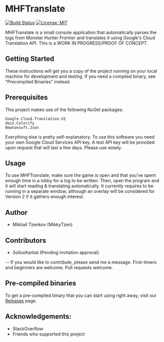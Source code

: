# MHFTranslate
[![Build Status](https://travis-ci.com/wroleader/MHFTranslate.svg?branch=master)](https://travis-ci.com/wroleader/MHFTranslate)   [![License: MIT](https://img.shields.io/badge/License-MIT-yellow.svg)](https://github.com/wroleader/MHFTranslate/blob/master/LICENSE)

MHFTranslate is a small console application that automatically parses the logs from Monster Hunter Frontier and translates
it using Google's Cloud Translation API. This is a WORK IN PROGRESS/PROOF OF CONCEPT.

## Getting Started
These instructions will get you a copy of the project running on your local machine for development and testing. If you need a
compiled binary, see "Precompiled Binaries" instead.

## Prerequisites
This project makes use of the following NuGet packages:
```
Google.Cloud.Translation.V2
dein.Colorify
Newtonsoft.Json
```

Everything else is pretty self-explanatory. To use this software you need your own Google Cloud Services API key. A test API key will be provided upon request that will last a few days. Please use wisely.

## Usage
To use MHFTranslate, make sure the game is open and that you've spent enough time in a lobby for a log to be written. Then, open the program and it will start reading & translating automatically. It currently requires to be running in a separate window, although an overlay will be considered for Version 2 if it gathers enough interest.

## Author
* Mikhail Tzenkov (MikkyTzen)

## Contributors
* SolluxKarkat (Pending invitation approval)


-- If you would like to contribute, please send me a message. 
First-timers and beginners are welcome. Pull requests welcome. 


## Pre-compiled binaries
To get a pre-compiled binary that you can start using right away, visit our [Releases](https://github.com/wroleader/MHFTranslate/releases) page.

## Acknowledgements:
* StackOverflow
* Friends who supported this project
